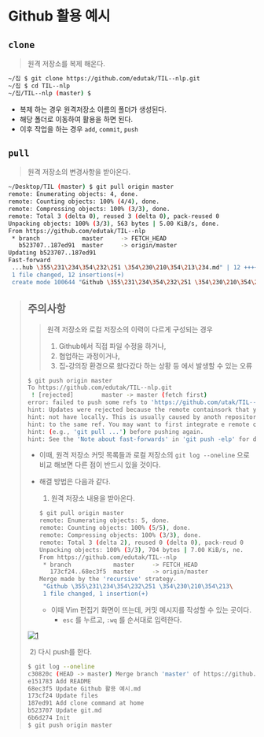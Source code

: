 # Github 활용 예시

## `clone`

> 원격 저장소를 복제 해온다.

```bash
~/집 $ git clone https://github.com/edutak/TIL--nlp.git
~/집 $ cd TIL--nlp
~/집/TIL--nlp (master) $
```

- 복제 하는 경우 원격저장소 이름의 폴더가 생성된다.
- 해당 폴더로 이동하여 활용을 하면 된다.
- 이후 작업을 하는 경우 `add`, `commit`, `push`

## `pull`

> 원격 저장소의 변경사항을 받아온다.

```bash
~/Desktop/TIL (master) $ git pull origin master
remote: Enumerating objects: 4, done.
remote: Counting objects: 100% (4/4), done.
remote: Compressing objects: 100% (3/3), done.
remote: Total 3 (delta 0), reused 3 (delta 0), pack-reused 0
Unpacking objects: 100% (3/3), 563 bytes | 5.00 KiB/s, done.
From https://github.com/edutak/TIL--nlp
 * branch            master     -> FETCH_HEAD
   b523707..187ed91  master     -> origin/master
Updating b523707..187ed91
Fast-forward
 ...hub \355\231\234\354\232\251 \354\230\210\354\213\234.md" | 12 ++++++++++++
 1 file changed, 12 insertions(+)
 create mode 100644 "Github \355\231\234\354\232\251 \354\230\210\354\213\234.md"
```

> ## 주의사항
>
> > 원격 저장소와 로컬 저장소의 이력이 다르게 구성되는 경우
> >
> > 1. Github에서 직접 파일 수정을 하거나,
> > 2. 협업하는 과정이거나,
> > 3. 집-강의장 환경으로 왔다갔다 하는 상황 등 에서 발생할 수 있는 오류
>
> ```bash
> $ git push origin master
> To https://github.com/edutak/TIL--nlp.git
>  ! [rejected]        master -> master (fetch first)
> error: failed to push some refs to 'https://github.com/utak/TIL--nlp.git'
> hint: Updates were rejected because the remote containsork that you do
> hint: not have locally. This is usually caused by anoth repository pushing
> hint: to the same ref. You may want to first integrate e remote changes
> hint: (e.g., 'git pull ...') before pushing again.
> hint: See the 'Note about fast-forwards' in 'git push -elp' for details.
> ```
>
> - 이때, 원격 저장소 커밋 목록들과 로컬 저장소의 `git log --oneline` 으로 비교 해보면 다른 점이 반드시 있을 것이다.
>
> - 해결 방법은 다음과 같다.
>
>   1. 원격 저장소 내용을 받아온다.
>
>   ```bash
>   $ git pull origin master
>   remote: Enumerating objects: 5, done.
>   remote: Counting objects: 100% (5/5), done.
>   remote: Compressing objects: 100% (3/3), done.
>   remote: Total 3 (delta 2), reused 0 (delta 0), pack-reud 0
>   Unpacking objects: 100% (3/3), 704 bytes | 7.00 KiB/s, ne.
>   From https://github.com/edutak/TIL--nlp
>    * branch            master     -> FETCH_HEAD
>      173cf24..68ec3f5  master     -> origin/master
>   Merge made by the 'recursive' strategy.
>    "Github \355\231\234\354\232\251 \354\230\210\354\213\
>    1 file changed, 1 insertion(+)
>   ```
>
>   - 이때 Vim 편집기 화면이 뜨는데, 커밋 메시지를 작성할 수 있는 곳이다. 
>     - `esc` 를 누르고, `:wq` 를 순서대로 입력한다.
>
> [![1](C:%5CUsers%5Cstudent%5CDesktop%5CTIL%5Cmarkdown-images%5C1.PNG)](https://github.com/edutak/TIL--nlp/blob/master/markdown-images/1.PNG)
>
> ​	2) 다시 push를 한다.
>
> ```bash
> $ git log --oneline
> c30820c (HEAD -> master) Merge branch 'master' of https://github.com/edutak/TIL--nlp
> e151783 Add README
> 68ec3f5 Update Github 활용 예시.md
> 173cf24 Update files
> 187ed91 Add clone command at home
> b523707 Update git.md
> 6b6d274 Init
> $ git push origin master
> ```